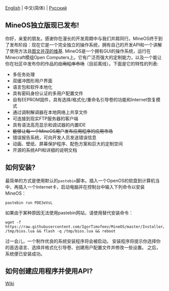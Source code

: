 
[English](https://github.com/IgorTimofeev/MineOS/) | 中文(简体) | [Русский](https://github.com/IgorTimofeev/MineOS/blob/master/README-ru_RU.md)

## MineOS独立版现已发布!

你好，亲爱的朋友。感谢你在漫长的开发周期中与我们并肩同行。MineOS终于到了发布阶段：现在它是一个完全独立的操作系统，拥有自己的开发API和一个讲解了使用方法且[图文并茂的维基](https://github.com/IgorTimofeev/MineOS/wiki).
MineOS是一个拥有GUI的操作系统，运行在Minecraft模组Open Computers上。它有广泛而强大的定制能力，以及一个能让你在社区中发布你的作品的<del>应用程序市场</del>（目前离线）。下面是它的特性的列表:
-   多任务处理
-   双缓冲图形用户界面
-   语言包和软件本地化
-   具有密码身份认证的多用户配置文件
-   自有EEPROM固件，具有选择/格式化/重命名引导卷的功能和Internet恢复模式
-   通过调制解调器在本地网络上共享文件
-   可连接到现实FTP服务器的客户端
-   具有语法高亮显示和调试器的内置IDE
-   <del>能够让每一个MineOS用户发布应用程序的应用市场</del>
-   错误报告系统，可向开发人员发送错误信息
-   动画、壁纸、屏幕保护程序、配色方案和巨大的定制空间
-   开源的系统API和详细的说明文档

## 如何安装?

最简单的方式是使用默认的`pastebin`脚本。插入一个OpenOS的软盘到计算机当中，再插入一个Internet卡，启动电脑并在控制台中输入下列命令以安装MineOS：

	pastebin run PDE3eVsL

如果由于某种原因无法使用pastebin网站，请使用替代安装命令：

	wget -f https://raw.githubusercontent.com/IgorTimofeev/MineOS/master/Installer/BIOS.lua /tmp/bios.lua && flash -q /tmp/bios.lua && reboot

过一会儿，一个制作优良的系统安装程序将会被启动。
安装程序将提示你选择你的首选语言、选择并格式化引导卷、创建用户配置文件并修改一些设置。
之后，系统便已安装成功。

## 如何创建应用程序并使用API?

[Wiki](https://github.com/IgorTimofeev/MineOS/wiki)
